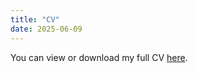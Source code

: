 ```yaml
---
title: "CV"
date: 2025-06-09
---
```


You can view or download my full CV [here](https://bibymaths.github.io/files/AbhinavMishra2025.pdf).
